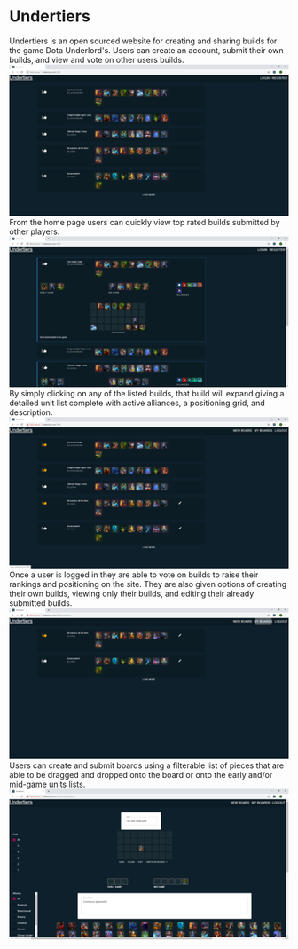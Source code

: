# Undertiers
Undertiers is an open sourced website for creating and sharing builds for the game Dota Underlord's. 
Users can create an account, submit their own builds, and view and vote on other users builds. 
![home](/images/home.PNG)
From the home page users can quickly view top rated builds submitted by other players. 
![home expanded](/images/homeexpanded.PNG)
By simply clicking on any of the listed builds, that build will expand giving a detailed unit list complete with active alliances, a positioning grid, and description. 
![logged in](/images/loggedinhome.PNG)
Once a user is logged in they are able to vote on builds to raise their rankings and positioning on the site. They are also given options of creating their own builds, viewing only their builds, and editing their already submitted builds.
![user boards](/images/myboards.PNG)
Users can create and submit boards using a filterable list of pieces that are able to be dragged and dropped onto the board or onto the early and/or mid-game units lists.
![edit board](/images/editboard.PNG)
